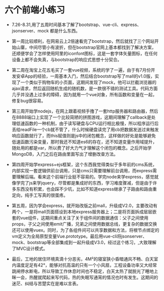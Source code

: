 # 六个前端小练习

- 7.26-8.31,用了五周时间基本了解了bootstrap、vue-cli、express、jsonserver、mock 都是什么东西。

- 第一周比较顺利，在网易云上2倍速看完了bootstrap，然后就找了三个网站开始山寨，中间尽管小有波折，但在bootstrap官网上基本都找到了解决方案，还顺便学会了怎样使用阿里的iconfont图标，这是一套字体矢量图标，在任何设备上都不会失真，与bootstrap的响应式思想十分契合。

- 第二周在淘宝上花五毛买了一套vue视频，系统的学了一遍，由于有7月份开发安卓App的经验，一周基本入门，然后结合bootstrap写了mall的v1.0版，实现了一个类似于购物车的小页面，这期间发现了mock，他可以拦截浏览器的ajax请求，然后返回随机生成的随机数，是一款很不错的测试工具。代码方面几乎并没遇上过多的障碍，因为就用一个vue对象，所有函数和变量在一起，修复bug很容易。

- 第三周开始学nodejs，在网上跟着视频手撸了一套http服务器和路由器，然后在8888端口上实现了一个比较简陋的拼图游戏，这期间理解了callback是处理低速函数的一种机制，由于读写硬盘与CPU运行相比极慢，所以程序运行后丢给readFile一个cb就不管了，什么时候硬盘读完了用cb把数据发送过来触发响应函数就行了，而this赋值则是js中的闭包概念，这样做的好处是能够避免低速函数污染变量，那时我还不知道es6的存在，还不知道变量作用域提升，随处用的都是var，所以费了好大力气才理解这个闭包的概念。之后开始学MongoDB，入门之后在路由里面写出了增删改查方法。

- 第四周开始学express+ejs框架，这个东西我觉得类似于多年前的cms系统，内部实现一套逻辑供前台调用，只是cms只需要理解前台调用，而express需要理解后端。看来这个前端行业挺不容易的。学完node来学express，感觉就像学完了js来学jquery，尽管都是集成好的东西，学习难度骤减，但是由于许多东西没有积累，也会踩不少坑，比如不知道express继承了子路由和路由重定向，纯手工写真的很蛋疼。

- 第五周，因为学会express，就开始改版之前mall，升级成V2.0，主要改动有两个，一是将mall页面搭设到本地express服务器上；二是将页面拆成层层嵌套的vue组件，这期间重点关注了关于组件间的数据通信：父子之间使用props，子父之间使用emit广播，兄弟之间使用数据总线，更复杂的数据交换还可以使用vuex。同时，为了各组件间可以共享数据和方法，将根节点绑定的vm定义为全局原型变量Vue.prototype。最后用vue-cli将jsonserver、mock、bootstrap等全部集成到一起升级成V3.0，经过这个练习，,大致理解了MVC设计模式。

- 最后，工地的居住环境真滴十分恶劣，4M²的寝室狭小昏暗通风不畅、白天室内温度足足有42°，能够对抗高温的只有一个小风扇，工程设备功率又大经常跳闸停水断电，所以导致工作休息时间也不稳定，白天太热了就脱光了睡地上眯一会，热醒就爬起来写代码，热的失眠写通宵的情况也时有发生。这期间的迷茫、纠结与苦楚实在是难以言表。

